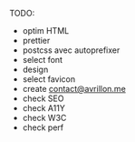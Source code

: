 TODO:

- optim HTML
- prettier
- postcss avec autoprefixer
- select font
- design
- select favicon
- create contact@avrillon.me
- check SEO
- check A11Y
- check W3C
- check perf
